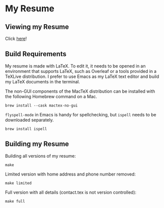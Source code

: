 # My Resume

## Viewing my Resume

Click [here](https://github.com/joshchua/resume/blob/main/Josh%20Chua%20Resume%20(Limited%20Contact%20Info%20for%20Online).pdf)!

## Build Requirements

My resume is made with LaTeX. To edit it, it needs to be opened in an
environment that supports LaTeX, such as Overleaf or a tools provided
in a TeXLive distribution. I prefer to use Emacs as my LaTeX text
editor and build my LaTeX documents in the terminal.

The non-GUI components of the MacTeX distribution can be installed with
the following Homebrew command on a Mac.

```shell
brew install --cask mactex-no-gui
```

`flyspell-mode` in Emacs is handy for spellchecking, but `ispell`
needs to be downloaded separately.

```shell
brew install ispell
```

## Building my Resume

Building all versions of my resume:
```shell
make
```

Limited version with home address and phone number removed:
```shell
make limited
```

Full version with all details (contact.tex is not version controlled):
```shell
make full
```
